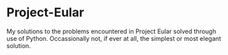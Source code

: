 # Project-Eular
My solutions to the problems encountered in Project Eular solved through use of Python. Occassionally not, if ever at all, the simplest or most elegant solution.
